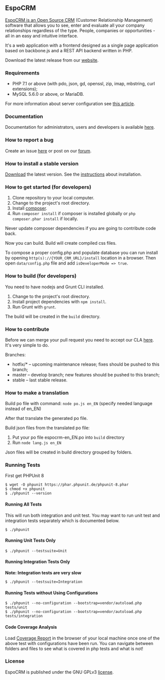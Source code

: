 ## EspoCRM

<a href='http://www.espocrm.com'>EspoCRM is an Open Source CRM</a> (Customer Relationship Management) software that allows you to see, enter and evaluate all your company relationships regardless of the type. People, companies or opportunities - all in an easy and intuitive interface.

It's a web application with a frontend designed as a single page application based on backbone.js and a REST API backend written in PHP.

Download the latest release from our [website](http://www.espocrm.com).

### Requirements

* PHP 7.1 or above (with pdo, json, gd, openssl, zip, imap, mbstring, curl extensions);
* MySQL 5.6.0 or above, or MariaDB.

For more information about server configuration see [this article](https://www.espocrm.com/documentation/administration/server-configuration/).

### Documentation

Documentation for administrators, users and developers is available [here](https://www.espocrm.com/documentation/).

### How to report a bug

Create an issue [here](https://github.com/espocrm/espocrm/issues) or post on our [forum](http://forum.espocrm.com/forum/bug-reports).

### How to install a stable version

[Download](https://www.espocrm.com/download/) the latest version. See the [instructions](https://www.espocrm.com/documentation/administration/installation/) about installation.

### How to get started (for developers)

1. Clone repository to your local computer.
2. Change to the project's root directory.
3. Install [composer](https://getcomposer.org/doc/00-intro.md).
4. Run `composer install` if composer is installed globally or `php composer.phar install` if locally.

Never update composer dependencies if you are going to contribute code back.

Now you can build. Build will create compiled css files.

To compose a proper config.php and populate database you can run install by opening `http(s)://{YOUR_CRM_URL}/install` location in a browser. Then open `data/config.php` file and add `isDeveloperMode => true`.

### How to build (for developers)

You need to have nodejs and Grunt CLI installed.

1. Change to the project's root directory.
2. Install project dependencies with `npm install`.
3. Run Grunt with `grunt`.

The build will be created in the `build` directory.

### How to contribute

Before we can merge your pull request you need to accept our CLA [here](https://github.com/espocrm/cla). It's very simple to do.

Branches:

* hotfix/* – upcoming maintenance release; fixes should be pushed to this branch;
* master – develop branch; new features should be pushed to this branch;
* stable – last stable release.

### How to make a translation

Build po file with command:
`node po.js en_EN`
(specify needed language instead of en_EN)

After that translate the generated po file.

Build json files from the translated po file:

1. Put your po file espocrm-en_EN.po into `build` directory
2. Run `node lang.js en_EN`

Json files will be created in build directory grouped by folders.

### Running Tests

First get PHPUnit 8

```console
$ wget -O phpunit https://phar.phpunit.de/phpunit-8.phar
$ chmod +x phpunit
$ ./phpunit --version
```

#### Running All Tests

This will run both integration and unit test. You may want to run unit test and integration tests separately which is documented below.

```console
$ ./phpunit
```

#### Running Unit Tests Only

```console
$ ./phpunit --testsuite=Unit
```

#### Running Integration Tests Only

**Note: Integration tests are very slow**

```console
$ ./phpunit --testsuite=Integration
```

#### Running Tests without Using Configurations

```console
$ ./phpunit --no-configuration --bootstrap=vendor/autoload.php tests/unit 
$ ./phpunit --no-configuration --bootstrap=vendor/autoload.php tests/integration 
```

#### Code Coverage Analysis

Load [Coverage Report](./coverage-report/index.html) in the browser of your local machine once one of the above test with configurations have been run. You can navigate between folders and files to see what is covered in php tests and what is not!

### License

EspoCRM is published under the GNU GPLv3 [license](https://raw.githubusercontent.com/espocrm/espocrm/master/LICENSE.txt).
